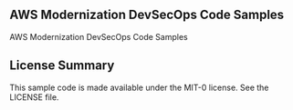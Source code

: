 ## AWS Modernization DevSecOps Code Samples

AWS Modernization DevSecOps Code Samples

## License Summary

This sample code is made available under the MIT-0 license. See the LICENSE file.
